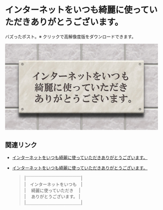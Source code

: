 # インターネットをいつも綺麗に使っていただきありがとうございます。

バズったポスト。※ クリックで高解像度版をダウンロードできます。

<a href="https://www.shapoco.net/media/2024/20240217-thx-4-using-the-internet-cleanly.jpg" target="_blank"><img src="./cover.jpg"></a>

## 関連リンク

- [インターネットをいつも綺麗に使っていただきありがとうございます。](https://x.com/shapoco/status/1758546894681457026)
- [インターネットをいつも綺麗に使っていただきありがとうございます。](https://x.com/shapoco/status/1758528231882498386)

    > \|￣￣￣￣￣￣￣￣￣￣￣￣￣\|<br>
    > \|　インターネットをいつも　\|<br>
    > \|　  綺麗に使っていただき  　\|<br>
    > \|　  ありがとうございます。  \|<br>
    > \|＿＿＿＿＿＿＿＿＿＿＿＿＿\|
